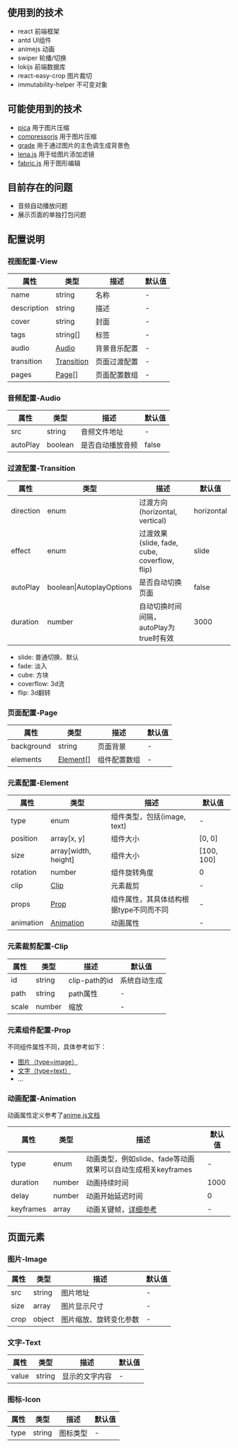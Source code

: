 ## 使用到的技术

- react 前端框架
- antd UI组件
- animejs 动画
- swiper 轮播/切换
- lokijs 前端数据库
- react-easy-crop 图片裁切
- immutability-helper 不可变对象

## 可能使用到的技术

- [pica](https://github.com/nodeca/pica) 用于图片压缩
- [compressorjs](https://github.com/fengyuanchen/compressorjs) 用于图片压缩
- [grade](https://github.com/benhowdle89/grade) 用于通过图片的主色调生成背景色
- [lena.js](https://github.com/davidsonfellipe/lena.js) 用于给图片添加滤镜
- [fabric.js](https://github.com/fabricjs/fabric.js) 用于图形编辑

## 目前存在的问题

- 音频自动播放问题
- 展示页面的单独打包问题

## 配置说明

### 视图配置-View

| 属性 | 类型 | 描述 | 默认值 |
| ---- | ---- | ---- | ---- |
| name | string | 名称 | - |
| description | string | 描述 | - |
| cover | string | 封面 | - |
| tags | string[] | 标签 | - |
| audio | [Audio](#音频配置-Audio) | 背景音乐配置 | - |
| transition | [Transition](#过渡配置-Transition) | 页面过渡配置 | - |
| pages | [Page](#页面配置-Page)[] | 页面配置数组 | - |

### 音频配置-Audio

| 属性 | 类型 | 描述 | 默认值 |
| ---- | ---- | ---- | ---- |
| src | string | 音频文件地址 | - |
| autoPlay | boolean | 是否自动播放音频 | false |

### 过渡配置-Transition

| 属性 | 类型 | 描述 | 默认值 |
| ---- | ---- | ---- | ---- |
| direction | enum | 过渡方向(horizontal, vertical) | horizontal |
| effect | enum | 过渡效果(slide, fade, cube, coverflow, flip) | slide |
| autoPlay | boolean\|AutoplayOptions | 是否自动切换页面 | false |
| duration | number | 自动切换时间间隔，autoPlay为true时有效 | 3000 |

- slide: 普通切换、默认
- fade: 淡入
- cube: 方块
- coverflow: 3d流
- flip: 3d翻转

### 页面配置-Page

| 属性 | 类型 | 描述 | 默认值 |
| ---- | ---- | ---- | ---- |
| background | string | 页面背景 | - |
| elements | [Element](#元素配置-Element)[] | 组件配置数组 | - |

### 元素配置-Element

| 属性 | 类型 | 描述 | 默认值 |
| ---- | ---- | ---- | ---- |
| type | enum | 组件类型，包括(image, text) | - |
| position | array[x, y] | 组件大小 | [0, 0] |
| size | array[width, height] | 组件大小 | [100, 100] |
| rotation | number | 组件旋转角度 | 0 |
| clip | [Clip](#元素裁剪配置-Clip) | 元素裁剪 | - |
| props | [Prop](#元素组件配置-Prop) | 组件属性，其具体结构根据type不同而不同 | - |
| animation | [Animation](#动画配置-Animation) | 动画属性 | - |

### 元素裁剪配置-Clip

| 属性 | 类型 | 描述 | 默认值 |
| ---- | ---- | ---- | ---- |
| id | string | clip-path的id | 系统自动生成 | 
| path | string | path属性 | - |
| scale | number | 缩放 | - |

### 元素组件配置-Prop

不同组件属性不同，具体参考如下：
- [图片（type=image）](#图片-Image)
- [文字（type=text）](#文字-Text)
- ...

### 动画配置-Animation

动画属性定义参考了[anime.js文档](https://animejs.com/documentation)

| 属性 | 类型 | 描述 | 默认值 |
| ---- | ---- | ---- | ---- |
| type | enum | 动画类型，例如slide、fade等动画效果可以自动生成相关keyframes | - |
| duration | number | 动画持续时间 | 1000 |
| delay | number | 动画开始延迟时间 | 0 |
| keyframes | array | 动画关键帧，[详细参考](https://animejs.com/documentation/#animationKeyframes) | - |


## 页面元素

### 图片-Image

| 属性 | 类型 | 描述 | 默认值 |
| ---- | ---- | ---- | ---- |
| src | string | 图片地址 | - |
| size | array | 图片显示尺寸 | - |
| crop | object | 图片缩放、旋转变化参数 | - |
### 文字-Text

| 属性 | 类型 | 描述 | 默认值 |
| ---- | ---- | ---- | ---- |
| value | string | 显示的文字内容 | - |

### 图标-Icon

| 属性 | 类型 | 描述 | 默认值 |
| ---- | ---- | ---- | ---- |
| type | string | 图标类型 | - |